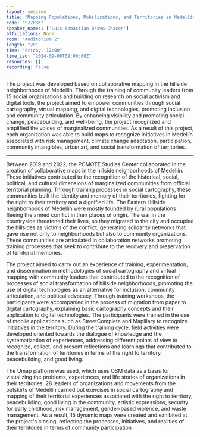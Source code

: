 ```yaml
---
layout: session
title: "Mapping Populations, Mobilizations, and Territories in Medellín"
code: "SZZP3K"
speaker_names: ['Luis Sebastian Bravo Chacon']
affiliations: None
room: "Auditorium 2"
length: "20"
time: "Friday, 12:00"
time_iso: "2024-09-06T09:00:00Z"
resources: []
recording: False
---
```


The project was developed based on collaborative mapping in the hillside neighborhoods of Medellín. Through the training of community leaders from 15 social organizations and building on research on social activism and digital tools, the project aimed to empower communities through social cartography, virtual mapping, and digital technologies, promoting inclusion and community articulation. By enhancing visibility and promoting social change, peacebuilding, and well-being, the project recognized and amplified the voices of marginalized communities. As a result of this project, each organization was able to build maps to recognize initiatives in Medellín associated with risk management, climate change adaptation, participation, community intangibles, urban art, and social transformation of territories.

<hr>

Between 2019 and 2022, the POMOTE Studies Center collaborated in the creation of collaborative maps in the hillside neighborhoods of Medellín. These initiatives contributed to the recognition of the historical, social, political, and cultural dimensions of marginalized communities from official territorial planning. Through training processes in social cartography, these communities built the identity and memory of their territories, fighting for the right to their territory and a dignified life. The Eastern Hillside neighborhoods of Medellín were mostly founded by rural populations fleeing the armed conflict in their places of origin. The war in the countryside threatened their lives, so they migrated to the city and occupied the hillsides as victims of the conflict, generating solidarity networks that gave rise not only to neighborhoods but also to community organizations. These communities are articulated in collaboration networks promoting training processes that seek to contribute to the recovery and preservation of territorial memories.

The project aimed to carry out an experience of training, experimentation, and dissemination in methodologies of social cartography and virtual mapping with community leaders that contributed to the recognition of processes of social transformation of hillside neighborhoods, promoting the use of digital technologies as an alternative for inclusion, community articulation, and political advocacy. Through training workshops, the participants were accompanied in the process of migration from paper to digital cartography, explaining basic cartography concepts and their application to digital technologies. The participants were trained in the use of mobile applications such as StreetComplete and Mapillary to recognize initiatives in the territory. During the training cycle, field activities were developed oriented towards the dialogue of knowledge and the systematization of experiences, addressing different points of view to recognize, collect, and present reflections and learnings that contributed to the transformation of territories in terms of the right to territory, peacebuilding, and good living.

The Umap platform was used, which uses OSM data as a basis for visualizing the problems, experiences, and life stories of organizations in their territories. 28 leaders of organizations and movements from the outskirts of Medellín carried out exercises in social cartography and mapping of their territorial experiences associated with the right to territory, peacebuilding, good living in the community, artistic expressions, security for early childhood, risk management, gender-based violence, and waste management. As a result, 15 dynamic maps were created and exhibited at the project's closing, reflecting the processes, initiatives, and realities of their territories in terms of community participation

